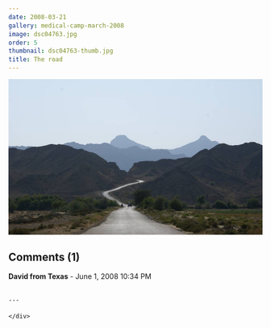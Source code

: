 ```yaml
---
date: 2008-03-21
gallery: medical-camp-march-2008
image: dsc04763.jpg
order: 5
thumbnail: dsc04763-thumb.jpg
title: The road
---
```


![The road](./dsc04763.jpg)

<div id="comments">

## Comments (1)

**David from Texas** - June  1, 2008 10:34 PM

~~~WOW~~~

---

</div>